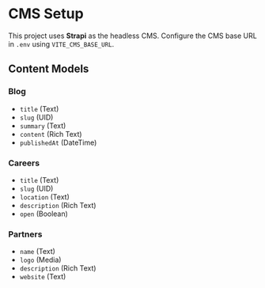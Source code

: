 # CMS Setup

This project uses **Strapi** as the headless CMS. Configure the CMS base URL in `.env` using `VITE_CMS_BASE_URL`.

## Content Models

### Blog
- `title` (Text)
- `slug` (UID)
- `summary` (Text)
- `content` (Rich Text)
- `publishedAt` (DateTime)

### Careers
- `title` (Text)
- `slug` (UID)
- `location` (Text)
- `description` (Rich Text)
- `open` (Boolean)

### Partners
- `name` (Text)
- `logo` (Media)
- `description` (Rich Text)
- `website` (Text)
